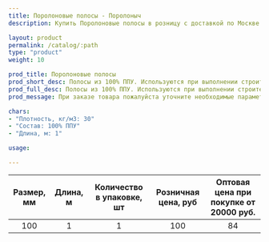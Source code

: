 ```yaml
---
title: Поролоновые полосы - Поролоныч
description: Купить Поролоновые полосы в розницу с доставкой по Москве.

layout: product
permalink: /catalog/:path
type: "product"
weight: 10

prod_title: Поролоновые полосы
prod_short_desc: Полосы из 100% ППУ. Используются при выполнении строительных работ или ручной мойке автомобилей.
prod_full_desc: Полосы из 100% ППУ. Используются при выполнении строительных работ или ручной мойке автомобилей.
prod_message: При заказе товара пожалуйста уточните необходимые параметры (количество).

chars:
- "Плотность, кг/м3: 30"
- "Состав: 100% ППУ"
- "Длина, м: 1"

usage:

---
```


| Размер, мм | Длина, м | Количество в упаковке, шт | Розничная цена, руб | Оптовая цена при покупке от 20000 руб. |
|:-----------:|:---------------:|:-------------------:|:---------------------------:|:-----------------------------------------:|
|100|1|1|100|84|
